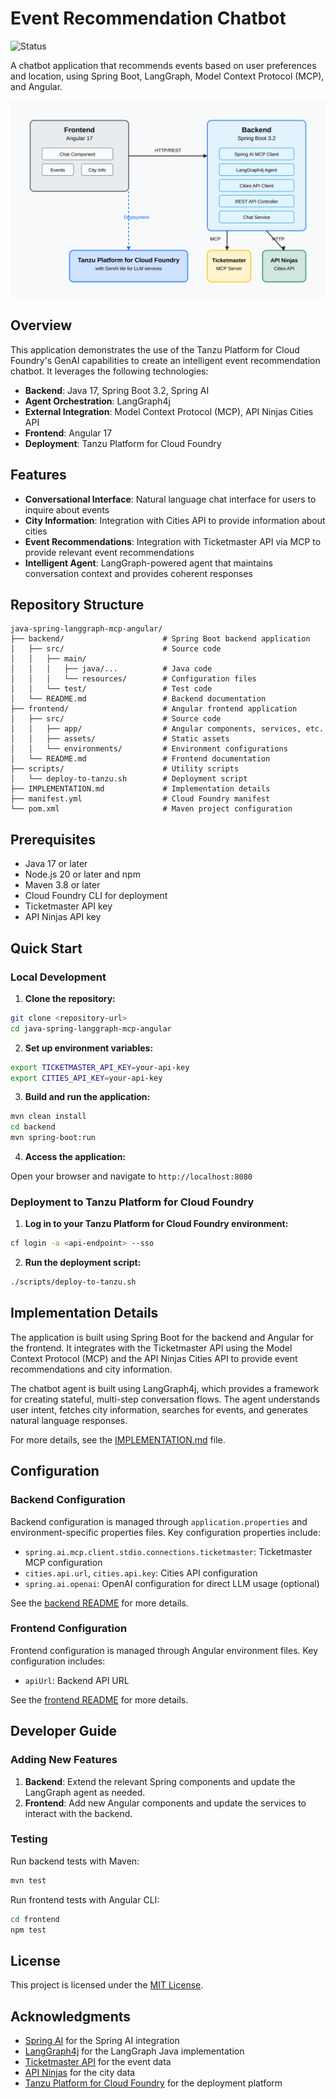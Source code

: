 # Event Recommendation Chatbot

![Status](https://img.shields.io/badge/status-under%20development-darkred)

A chatbot application that recommends events based on user preferences and location, using Spring Boot, LangGraph, Model Context Protocol (MCP), and Angular.

![Architecture Diagram](architecture-diagram.svg)

## Overview

This application demonstrates the use of the Tanzu Platform for Cloud Foundry's GenAI capabilities to create an intelligent event recommendation chatbot. It leverages the following technologies:

- **Backend**: Java 17, Spring Boot 3.2, Spring AI
- **Agent Orchestration**: LangGraph4j
- **External Integration**: Model Context Protocol (MCP), API Ninjas Cities API
- **Frontend**: Angular 17
- **Deployment**: Tanzu Platform for Cloud Foundry

## Features

- **Conversational Interface**: Natural language chat interface for users to inquire about events
- **City Information**: Integration with Cities API to provide information about cities
- **Event Recommendations**: Integration with Ticketmaster API via MCP to provide relevant event recommendations
- **Intelligent Agent**: LangGraph-powered agent that maintains conversation context and provides coherent responses

## Repository Structure

```
java-spring-langgraph-mcp-angular/
├── backend/                      # Spring Boot backend application
│   ├── src/                      # Source code
│   │   ├── main/
│   │   │   ├── java/...          # Java code
│   │   │   └── resources/        # Configuration files
│   │   └── test/                 # Test code
│   └── README.md                 # Backend documentation
├── frontend/                     # Angular frontend application
│   ├── src/                      # Source code
│   │   ├── app/                  # Angular components, services, etc.
│   │   ├── assets/               # Static assets
│   │   └── environments/         # Environment configurations
│   └── README.md                 # Frontend documentation
├── scripts/                      # Utility scripts
│   └── deploy-to-tanzu.sh        # Deployment script
├── IMPLEMENTATION.md             # Implementation details
├── manifest.yml                  # Cloud Foundry manifest
└── pom.xml                       # Maven project configuration
```

## Prerequisites

- Java 17 or later
- Node.js 20 or later and npm
- Maven 3.8 or later
- Cloud Foundry CLI for deployment
- Ticketmaster API key
- API Ninjas API key

## Quick Start

### Local Development

1. **Clone the repository:**

```bash
git clone <repository-url>
cd java-spring-langgraph-mcp-angular
```

2. **Set up environment variables:**

```bash
export TICKETMASTER_API_KEY=your-api-key
export CITIES_API_KEY=your-api-key
```

3. **Build and run the application:**

```bash
mvn clean install
cd backend
mvn spring-boot:run
```

4. **Access the application:**

Open your browser and navigate to `http://localhost:8080`

### Deployment to Tanzu Platform for Cloud Foundry

1. **Log in to your Tanzu Platform for Cloud Foundry environment:**

```bash
cf login -a <api-endpoint> --sso
```

2. **Run the deployment script:**

```bash
./scripts/deploy-to-tanzu.sh
```

## Implementation Details

The application is built using Spring Boot for the backend and Angular for the frontend. It integrates with the Ticketmaster API using the Model Context Protocol (MCP) and the API Ninjas Cities API to provide event recommendations and city information.

The chatbot agent is built using LangGraph4j, which provides a framework for creating stateful, multi-step conversation flows. The agent understands user intent, fetches city information, searches for events, and generates natural language responses.

For more details, see the [IMPLEMENTATION.md](IMPLEMENTATION.md) file.

## Configuration

### Backend Configuration

Backend configuration is managed through `application.properties` and environment-specific properties files. Key configuration properties include:

- `spring.ai.mcp.client.stdio.connections.ticketmaster`: Ticketmaster MCP configuration
- `cities.api.url`, `cities.api.key`: Cities API configuration
- `spring.ai.openai`: OpenAI configuration for direct LLM usage (optional)

See the [backend README](backend/README.md) for more details.

### Frontend Configuration

Frontend configuration is managed through Angular environment files. Key configuration includes:

- `apiUrl`: Backend API URL

See the [frontend README](frontend/README.md) for more details.

## Developer Guide

### Adding New Features

1. **Backend**: Extend the relevant Spring components and update the LangGraph agent as needed.
2. **Frontend**: Add new Angular components and update the services to interact with the backend.

### Testing

Run backend tests with Maven:

```bash
mvn test
```

Run frontend tests with Angular CLI:

```bash
cd frontend
npm test
```

## License

This project is licensed under the [MIT License](LICENSE).

## Acknowledgments

- [Spring AI](https://github.com/spring-projects/spring-ai) for the Spring AI integration
- [LangGraph4j](https://github.com/bsorrentino/langgraph4j) for the LangGraph Java implementation
- [Ticketmaster API](https://developer.ticketmaster.com/) for the event data
- [API Ninjas](https://api-ninjas.com/) for the city data
- [Tanzu Platform for Cloud Foundry](https://tanzu.vmware.com/application-service) for the deployment platform
